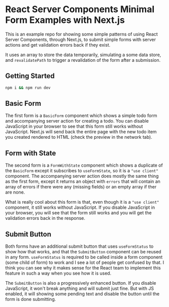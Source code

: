 # React Server Components Minimal Form Examples with Next.js

This is an example repo for showing some simple patterns of using React Server Components,
through Next.js, to submit simple forms with server actions and get validation errors back
if they exist.

It uses an array to store the data temporarily, simulating a some data store, and `revalidatePath`
to trigger a revalidation of the form after a submission.

## Getting Started

```bash
npm i && npm run dev
```

## Basic Form

The first form is a `BasicForm` component which shows a simple todo form and accompanying server
action for creating a todo. You can disable JavaScript in your browser to see that this form
still works without JavaScript. Next.js will send back the entire page with the new todo item
you created rendered to HTML (check the preview in the network tab).

## Form with State

The second form is a `FormWithState` component which shows a duplicate of the `BasicForm` except
it subscribes to `useFormState`, so it is a `"use client"` component. The accompanying server
action does mostly the same thing as the first form, except it returns an object with `errors` that
will contain an array of errors if there were any (missing fields) or an empty array if ther are none.

What is really cool about this form is that, even though it is a `"use client"` component, it still
works without JavaScript. If you disable JavaScript in your browser, you will see that the form still
works and you will get the validation errors back in the response.

## Submit Button

Both forms have an additional submit button that uses `useFormStatus` to show how that works, and that
the `SubmitButton` component can be reused in any form. `useFormStatus` is required to be called inside
a form component (some child of form) to work and I see a lot of people get confused by that. I think
you can see why it makes sense for the React team to implement this feature in such a way when you see
how it is used.

The `SubmitButton` is also a progressively enhanced button. If you disable JavaScript, it won't break
anything and will submit just fine. But with JS enabled, it will showing some pending text and disable
the button until the form is done submitting.
